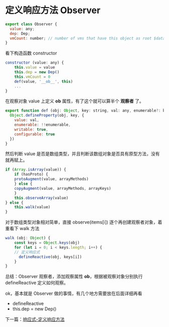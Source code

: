 <!-- vue_learn--响应式-定义响应方法 Observer -->
# 定义响应方法 Observer

````js
export class Observer {
  value: any;
  dep: Dep;
  vmCount: number; // number of vms that have this object as root $data
}
````

看下构造函数 constructor

````js
constructor (value: any) {
    this.value = value
    this.dep = new Dep()
    this.vmCount = 0
    def(value, '__ob__', this)
    ...
}
````

在观察对象 value 上定义 **__ob__** 属性，有了这个就可以算半个 **观察者** 了。
````js
export function def (obj: Object, key: string, val: any, enumerable?: boolean) {
  Object.defineProperty(obj, key, {
    value: val,
    enumerable: !!enumerable,
    writable: true,
    configurable: true
  })
}
````

然后判断 value 是否是数组类型，并且判断该数组对象是否具有原型方法，没有就再赋上。
````js
if (Array.isArray(value)) {
    if (hasProto) {
    protoAugment(value, arrayMethods)
    } else {
    copyAugment(value, arrayMethods, arrayKeys)
    }
    this.observeArray(value)
} else {
    this.walk(value)
}
````

对于数组类型对象相对简单，直接 observe(items[i]) 逐个再创建观察者对象，着重看下 walk 方法

````js
walk (obj: Object) {
    const keys = Object.keys(obj)
    for (let i = 0; i < keys.length; i++) {
    // 定义响应式 
      defineReactive(obj, keys[i])
    }
}
````

总结：Observer 观察者，添加观察属性 __ob__，根据被观察对象分别执行 defineReactive  定义如何观察。

ok，基本就是 Observer 做的事情，有几个地方需要放在后面详细再看
- defineReactive
- this.dep = new Dep()

下一篇：[响应式-定义响应方法](./vue_learn_reactive_defineReactive.md)